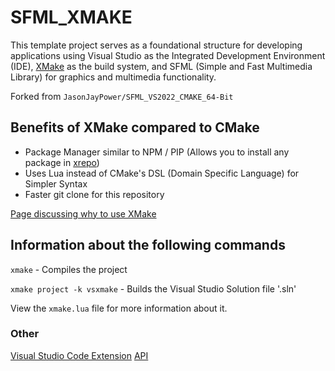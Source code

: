 # SFML_XMAKE
This template project serves as a foundational structure for developing applications using Visual Studio as the Integrated Development Environment (IDE), [XMake](https://xmake.io/#/guide/installation) as the build system, and SFML (Simple and Fast Multimedia Library) for graphics and multimedia functionality.

Forked from `JasonJayPower/SFML_VS2022_CMAKE_64-Bit`

## Benefits of XMake compared to CMake

- Package Manager similar to NPM / PIP (Allows you to install any package in [xrepo](https://xrepo.xmake.io/#/))
- Uses Lua instead of CMake's DSL (Domain Specific Language) for Simpler Syntax
- Faster git clone for this repository

[Page discussing why to use XMake](https://github.com/xmake-io/xmake/wiki/C-and-Cplusplus-build-system,-I-use-xmake)

## Information about the following commands

```xmake``` - Compiles the project

```xmake project -k vsxmake``` - Builds the Visual Studio Solution file '.sln'

View the `xmake.lua` file for more information about it.

### Other

[Visual Studio Code Extension](https://marketplace.visualstudio.com/items?itemName=tboox.xmake-vscode)
[API](https://xmake.io/#/manual/project_target)